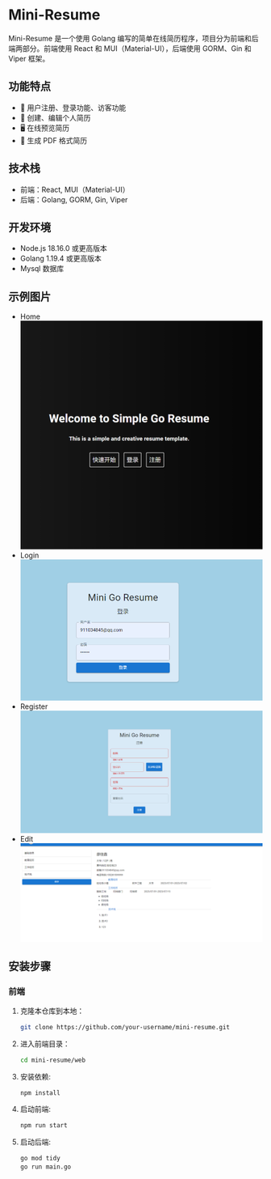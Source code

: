 # Mini-Resume

Mini-Resume 是一个使用 Golang 编写的简单在线简历程序，项目分为前端和后端两部分。前端使用 React 和 MUI（Material-UI），后端使用 GORM、Gin 和 Viper 框架。

## 功能特点

- 👤 用户注册、登录功能、访客功能
- 📃 创建、编辑个人简历
- 🖥️ 在线预览简历
- 💾 生成 PDF 格式简历

## 技术栈

- 前端：React, MUI（Material-UI）
- 后端：Golang, GORM, Gin, Viper

## 开发环境

- Node.js 18.16.0 或更高版本
- Golang 1.19.4 或更高版本
- Mysql 数据库

## 示例图片

- Home
![示例图片](https://github.com/MirDie/mini-resume/blob/main/static/home.jpg?raw=true)
- Login
![示例图片](https://github.com/MirDie/mini-resume/blob/main/static/login.jpg?raw=true)
- Register
![示例图片](https://github.com/MirDie/mini-resume/blob/main/static/register.jpg?raw=true)
- Edit
![示例图片](https://github.com/MirDie/mini-resume/blob/main/static/edit.jpg?raw=true)

## 安装步骤

### 前端

1. 克隆本仓库到本地：

   ```bash
   git clone https://github.com/your-username/mini-resume.git
   ```

2. 进入前端目录：

   ```bash
   cd mini-resume/web
   ```

3. 安装依赖:

   ```bash
   npm install
   ```

4. 启动前端:

   ```bash
   npm run start
   ```

5. 启动后端:

   ```bash
   go mod tidy
   go run main.go
   ```

